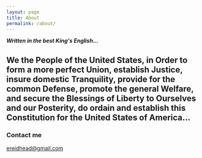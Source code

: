 ```yaml
---
layout: page
title: About
permalink: /about/
---
```


___Written in the best King's English...___

## We the People of the United States, in Order to form a more perfect Union, establish Justice, insure domestic Tranquility, provide for the common Defense, promote the general Welfare, and secure the Blessings of Liberty to Ourselves and our Posterity, do ordain and establish this Constitution for the United States of America...


### Contact me

[ereidhead@gmail.com](mailto:ereidhead@gmail.com)
